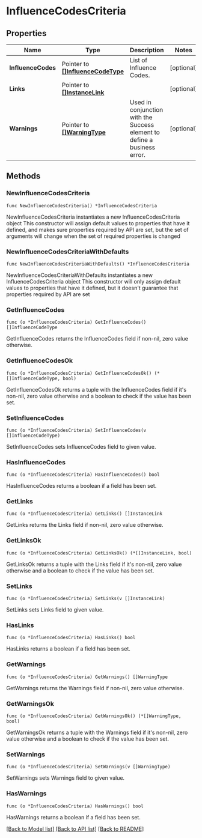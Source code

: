 # InfluenceCodesCriteria

## Properties

Name | Type | Description | Notes
------------ | ------------- | ------------- | -------------
**InfluenceCodes** | Pointer to [**[]InfluenceCodeType**](InfluenceCodeType.md) | List of Influence Codes. | [optional] 
**Links** | Pointer to [**[]InstanceLink**](InstanceLink.md) |  | [optional] 
**Warnings** | Pointer to [**[]WarningType**](WarningType.md) | Used in conjunction with the Success element to define a business error. | [optional] 

## Methods

### NewInfluenceCodesCriteria

`func NewInfluenceCodesCriteria() *InfluenceCodesCriteria`

NewInfluenceCodesCriteria instantiates a new InfluenceCodesCriteria object
This constructor will assign default values to properties that have it defined,
and makes sure properties required by API are set, but the set of arguments
will change when the set of required properties is changed

### NewInfluenceCodesCriteriaWithDefaults

`func NewInfluenceCodesCriteriaWithDefaults() *InfluenceCodesCriteria`

NewInfluenceCodesCriteriaWithDefaults instantiates a new InfluenceCodesCriteria object
This constructor will only assign default values to properties that have it defined,
but it doesn't guarantee that properties required by API are set

### GetInfluenceCodes

`func (o *InfluenceCodesCriteria) GetInfluenceCodes() []InfluenceCodeType`

GetInfluenceCodes returns the InfluenceCodes field if non-nil, zero value otherwise.

### GetInfluenceCodesOk

`func (o *InfluenceCodesCriteria) GetInfluenceCodesOk() (*[]InfluenceCodeType, bool)`

GetInfluenceCodesOk returns a tuple with the InfluenceCodes field if it's non-nil, zero value otherwise
and a boolean to check if the value has been set.

### SetInfluenceCodes

`func (o *InfluenceCodesCriteria) SetInfluenceCodes(v []InfluenceCodeType)`

SetInfluenceCodes sets InfluenceCodes field to given value.

### HasInfluenceCodes

`func (o *InfluenceCodesCriteria) HasInfluenceCodes() bool`

HasInfluenceCodes returns a boolean if a field has been set.

### GetLinks

`func (o *InfluenceCodesCriteria) GetLinks() []InstanceLink`

GetLinks returns the Links field if non-nil, zero value otherwise.

### GetLinksOk

`func (o *InfluenceCodesCriteria) GetLinksOk() (*[]InstanceLink, bool)`

GetLinksOk returns a tuple with the Links field if it's non-nil, zero value otherwise
and a boolean to check if the value has been set.

### SetLinks

`func (o *InfluenceCodesCriteria) SetLinks(v []InstanceLink)`

SetLinks sets Links field to given value.

### HasLinks

`func (o *InfluenceCodesCriteria) HasLinks() bool`

HasLinks returns a boolean if a field has been set.

### GetWarnings

`func (o *InfluenceCodesCriteria) GetWarnings() []WarningType`

GetWarnings returns the Warnings field if non-nil, zero value otherwise.

### GetWarningsOk

`func (o *InfluenceCodesCriteria) GetWarningsOk() (*[]WarningType, bool)`

GetWarningsOk returns a tuple with the Warnings field if it's non-nil, zero value otherwise
and a boolean to check if the value has been set.

### SetWarnings

`func (o *InfluenceCodesCriteria) SetWarnings(v []WarningType)`

SetWarnings sets Warnings field to given value.

### HasWarnings

`func (o *InfluenceCodesCriteria) HasWarnings() bool`

HasWarnings returns a boolean if a field has been set.


[[Back to Model list]](../README.md#documentation-for-models) [[Back to API list]](../README.md#documentation-for-api-endpoints) [[Back to README]](../README.md)


